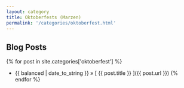 ```yaml
---
layout: category
title: Oktoberfests (Marzen)
permalink: '/categories/oktoberfest.html'
---
```


## Blog Posts

{% for post in site.categories['oktoberfest'] %}
  * {{ balanced | date_to_string }} &raquo; [ {{ post.title }} ]({{ post.url }})
{% endfor %}
